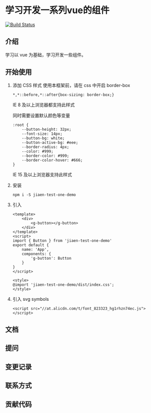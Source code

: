 # 学习开发一系列vue的组件
[![Build Status](https://www.travis-ci.org/jiaen188/test-demo.svg?branch=master)](https://www.travis-ci.org/jiaen188/test-demo)

## 介绍

学习以 vue 为基础，学习开发一些组件。

## 开始使用

1. 添加 CSS 样式
    使用本框架前，请在 css 中开启 border-box

    ```
    *,*::before,*::after{box-sizing: border-box;}
    ```
    IE 8 及以上浏览器都支持此样式

    同时需要设置默认颜色等变量
    ```
    :root {
        --button-height: 32px;
        --font-size: 14px;
        --button-bg: white;
        --button-active-bg: #eee;
        --border-radius: 4px;
        --color: #999;
        --border-color: #999;
        --border-color-hover: #666;
    }
    ```
    IE 15 及以上浏览器支持此样式

2. 安装 
    ```
    npm i -S jiaen-test-one-demo
    ```

3. 引入
    ```
    <template>
        <div>
            <g-button></g-button>
        </div>
    </template>
    <script>
    import { Button } from 'jiaen-test-one-demo'
    export default {
        name: 'App',
        components: {
            'g-button': Button
        }
    }
    </script>

    <style>
    @import 'jiaen-test-one-demo/dist/index.css';
    </style>
    ```

4. 引入 svg symbols
    ```
    <script src="//at.alicdn.com/t/font_823323_hg1rhzn74ec.js"></script>
    ```

## 文档

## 提问

## 变更记录

## 联系方式

## 贡献代码
